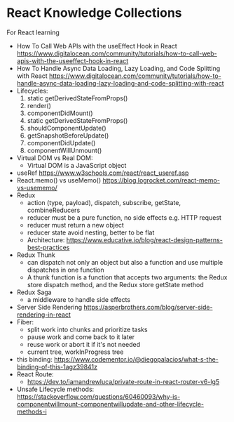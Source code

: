 # React Knowledge Collections
For React learning
- How To Call Web APIs with the useEffect Hook in React
  https://www.digitalocean.com/community/tutorials/how-to-call-web-apis-with-the-useeffect-hook-in-react
- How To Handle Async Data Loading, Lazy Loading, and Code Splitting with React
  https://www.digitalocean.com/community/tutorials/how-to-handle-async-data-loading-lazy-loading-and-code-splitting-with-react
- Lifecycles:
  1. static getDerivedStateFromProps()
  2. render()
  3. componentDidMount()
  4. static getDerivedStateFromProps()
  5. shouldComponentUpdate()
  6. getSnapshotBeforeUpdate()
  7. componentDidUpdate()
  8. componentWillUnmount()
- Virtual DOM vs Real DOM:
  - Virtual DOM is a JavaScript object
- useRef
  https://www.w3schools.com/react/react_useref.asp
- React.memo() vs useMemo()
  https://blog.logrocket.com/react-memo-vs-usememo/
- Redux
  - action (type, payload), dispatch, subscribe, getState, combineReducers
  - reducer must be a pure function, no side effects e.g. HTTP request
  - reducer must return a new object
  - reducer state avoid nesting, better to be flat
  - Architecture: https://www.educative.io/blog/react-design-patterns-best-practices
- Redux Thunk
  - can dispatch not only an object but also a function and use multiple dispatches in one function
  - A thunk function is a function that accepts two arguments: the Redux store dispatch method, and the Redux store getState method
- Redux Saga
  - a middleware to handle side effects
- Server Side Rendering
  https://asperbrothers.com/blog/server-side-rendering-in-react
- Fiber:
  - split work into chunks and prioritize tasks
  - pause work and come back to it later
  - reuse work or abort it if it's not needed
  - current tree, workInProgress tree
- this binding:
  https://www.codementor.io/@diegopalacios/what-s-the-binding-of-this-1agz39841z
- React Route:
  - https://dev.to/iamandrewluca/private-route-in-react-router-v6-lg5
- Unsafe Lifecycle methods:
  https://stackoverflow.com/questions/60460093/why-is-componentwillmount-componentwillupdate-and-other-lifecycle-methods-i